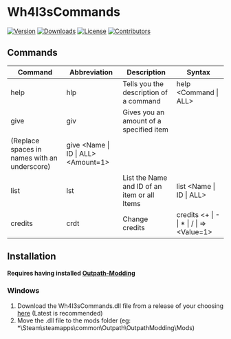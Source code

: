 # Wh4I3sCommands
[![Version](https://img.shields.io/github/v/release/Wh4I3-2/Wh4I3sCommands?sort=semver&style=for-the-badge&color=6380ff&label=Version)](https://github.com/Wh4I3-2/Wh4I3sCommands/releases)
[![Downloads](https://img.shields.io/github/downloads/Wh4I3-2/Wh4I3sCommands/total?color=85ff63&style=for-the-badge)](https://github.com/Wh4I3-2/Wh4I3sCommands)
[![License](https://img.shields.io/github/license/Wh4I3-2/Wh4I3sCommands?color=ff6395&style=for-the-badge)](https://github.com/Wh4I3-2/Wh4I3sCommands/blob/main/LICENSE)
[![Contributors](https://img.shields.io/github/contributors/Wh4I3-2/Wh4I3sCommands?color=ffa55a&style=for-the-badge)](https://github.com/Wh4I3-2/Wh4I3sCommands/graphs/contributors)

## Commands
| Command | Abbreviation | Description | Syntax |
| ------- | ------------ | ----------- | ------ |
| help | hlp | Tells you the description of a command | help <Command \| ALL> |
| give | giv | Gives you an amount of a specified item 
(Replace spaces in names with an underscore) | give <Name \| ID \| ALL> <Amount=1> |
| list | lst | List the Name and ID of an item or all Items | list <Name \| ID \| ALL> |
| credits | crdt | Change credits | credits <+ \| - \| * \| / \| => <Value=1> |

## Installation
**Requires having installed [Outpath-Modding](https://github.com/MrAfitol/Outpath-Modding/)**
### Windows
1. Download the Wh4I3sCommands.dll file from a release of your choosing [here](https://github.com/Wh4I3-2/Wh4I3sCommands/releases) (Latest is recommended)
2. Move the .dll file to the mods folder (eg: *\Steam\steamapps\common\Outpath\OutpathModding\Mods\)
